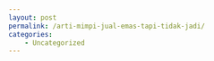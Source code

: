 ```yaml
---
layout: post
permalink: /arti-mimpi-jual-emas-tapi-tidak-jadi/
categories:
    - Uncategorized
---
```


